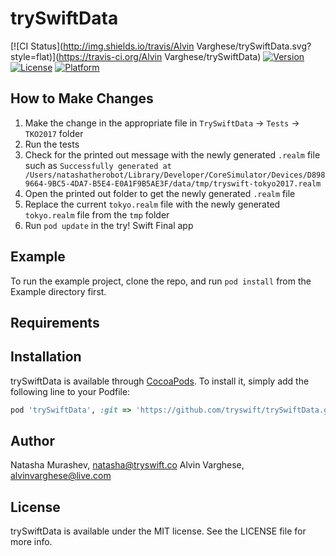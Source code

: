 # trySwiftData

[![CI Status](http://img.shields.io/travis/Alvin Varghese/trySwiftData.svg?style=flat)](https://travis-ci.org/Alvin Varghese/trySwiftData)
[![Version](https://img.shields.io/cocoapods/v/trySwiftData.svg?style=flat)](http://cocoapods.org/pods/trySwiftData)
[![License](https://img.shields.io/cocoapods/l/trySwiftData.svg?style=flat)](http://cocoapods.org/pods/trySwiftData)
[![Platform](https://img.shields.io/cocoapods/p/trySwiftData.svg?style=flat)](http://cocoapods.org/pods/trySwiftData)

## How to Make Changes
1. Make the change in the appropriate file in `TrySwiftData` -> `Tests` -> `TKO2017` folder
2. Run the tests
3. Check for the printed out message with the newly generated `.realm` file such as `Successfully generated at /Users/natashatherobot/Library/Developer/CoreSimulator/Devices/D8989664-9BC5-4DA7-B5E4-E0A1F9B5AE3F/data/tmp/tryswift-tokyo2017.realm`
4. Open the printed out folder to get the newly generated `.realm` file
5. Replace the current `tokyo.realm` file with the newly generated `tokyo.realm` file from the `tmp` folder
6. Run `pod update` in the try! Swift Final app

## Example

To run the example project, clone the repo, and run `pod install` from the Example directory first.

## Requirements

## Installation

trySwiftData is available through [CocoaPods](http://cocoapods.org). To install
it, simply add the following line to your Podfile:

```ruby
pod 'trySwiftData', :git => 'https://github.com/tryswift/trySwiftData.git'
```

## Author

Natasha Murashev, natasha@tryswift.co
Alvin Varghese, alvinvarghese@live.com

## License

trySwiftData is available under the MIT license. See the LICENSE file for more info.
